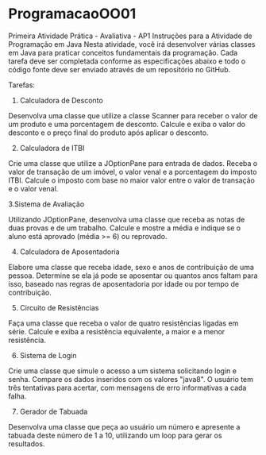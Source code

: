 # ProgramacaoOO01
Primeira Atividade Prática - Avaliativa - AP1 
Instruções para a Atividade de Programação em Java
Nesta atividade, você irá desenvolver várias classes em Java para praticar conceitos fundamentais da programação. Cada tarefa deve ser completada conforme as especificações abaixo e todo o código fonte deve ser enviado através de um repositório no GitHub.

Tarefas:

1. Calculadora de Desconto

Desenvolva uma classe que utilize a classe Scanner para receber o valor de um produto e uma porcentagem de desconto. Calcule e exiba o valor do desconto e o preço final do produto após aplicar o desconto.

2. Calculadora de ITBI

Crie uma classe que utilize a JOptionPane para entrada de dados. Receba o valor de transação de um imóvel, o valor venal e a porcentagem do imposto ITBI. Calcule o imposto com base no maior valor entre o valor de transação e o valor venal.

3.Sistema de Avaliação

Utilizando JOptionPane, desenvolva uma classe que receba as notas de duas provas e de um trabalho. Calcule e mostre a média e indique se o aluno está aprovado (média >= 6) ou reprovado.

4. Calculadora de Aposentadoria

Elabore uma classe que receba idade, sexo e anos de contribuição de uma pessoa. Determine se ela já pode se aposentar ou quantos anos faltam para isso, baseado nas regras de aposentadoria por idade ou por tempo de contribuição.

5. Circuito de Resistências

Faça uma classe que receba o valor de quatro resistências ligadas em série. Calcule e exiba a resistência equivalente, a maior e a menor resistência.

6. Sistema de Login

Crie uma classe que simule o acesso a um sistema solicitando login e senha. Compare os dados inseridos com os valores "java8". O usuário tem três tentativas para acertar, com mensagens de erro informativas a cada falha.

7. Gerador de Tabuada

Desenvolva uma classe que peça ao usuário um número e apresente a tabuada deste número de 1 a 10, utilizando um loop para gerar os resultados.
